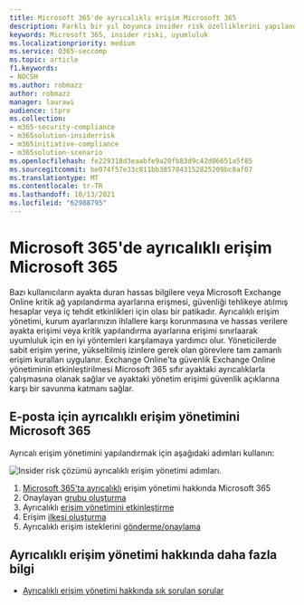 ```yaml
---
title: Microsoft 365'de ayrıcalıklı erişim Microsoft 365
description: Farklı bir yıl boyunca insider risk özelliklerini yapılandırmayı Microsoft 365.
keywords: Microsoft 365, insider riski, uyumluluk
ms.localizationpriority: medium
ms.service: O365-seccomp
ms.topic: article
f1.keywords:
- NOCSH
ms.author: robmazz
author: robmazz
manager: laurawi
audience: itpro
ms.collection:
- m365-security-compliance
- m365solution-insiderrisk
- m365initiative-compliance
- m365solution-scenario
ms.openlocfilehash: fe229318d3eaabfe9a20fb83d9c42d06651a5f85
ms.sourcegitcommit: be074f57e33c811bb3857043152825209bc8af07
ms.translationtype: MT
ms.contentlocale: tr-TR
ms.lasthandoff: 10/13/2021
ms.locfileid: "62988795"
---
```

# <a name="privileged-access-management-in-microsoft-365"></a>Microsoft 365'de ayrıcalıklı erişim Microsoft 365

Bazı kullanıcıların ayakta duran hassas bilgilere veya Microsoft Exchange Online kritik ağ yapılandırma ayarlarına erişmesi, güvenliği tehlikeye atılmış hesaplar veya iç tehdit etkinlikleri için olası bir patikadır. Ayrıcalıklı erişim yönetimi, kurum ayarlarınızın ihlallere karşı korunmasına ve hassas verilere ayakta erişimi veya kritik yapılandırma ayarlarına erişimi sınırlaarak uyumluluk için en iyi yöntemleri karşılamaya yardımcı olur. Yöneticilerde sabit erişim yerine, yükseltilmiş izinlere gerek olan görevlere tam zamanlı erişim kuralları uygulanır. Exchange Online'ta güvenlik Exchange Online yönetiminin etkinleştirilmesi Microsoft 365 sıfır ayaktaki ayrıcalıklarla çalışmasına olanak sağlar ve ayaktaki yönetim erişimi güvenlik açıklarına karşı bir savunma katmanı sağlar.

## <a name="configure-privileged-access-management-for-microsoft-365"></a>E-posta için ayrıcalıklı erişim yönetimini Microsoft 365

Ayrıcalı erişim yönetimini yapılandırmak için aşağıdaki adımları kullanın:

![Insider risk çözümü ayrıcalıklı erişim yönetimi adımları.](../media/ir-solution-pam-steps.png)

1. [Microsoft 365'ta ayrıcalıklı](privileged-access-management-overview.md) erişim yönetimi hakkında Microsoft 365
2. Onaylayan [grubu oluşturma](privileged-access-management-configuration.md#step-1-create-an-approvers-group)
3. Ayrıcalıklı [erişim yönetimini etkinleştirme](privileged-access-management-configuration.md#step-2-enable-privileged-access)
4. Erişim [ilkesi oluşturma](privileged-access-management-configuration.md#step-3-create-an-access-policy)
5. Ayrıcalıklı erişim isteklerini [gönderme/onaylama](privileged-access-management-configuration.md#step-4-submitapprove-privileged-access-requests)

## <a name="more-information-about-privileged-access-management"></a>Ayrıcalıklı erişim yönetimi hakkında daha fazla bilgi

- [Ayrıcalıklı erişim yönetimi hakkında sık sorulan sorular](privileged-access-management-overview.md#frequently-asked-questions)